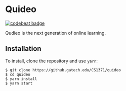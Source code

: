 # Quideo

[![codebeat badge](https://codebeat.co/badges/a8e9687d-ca45-4cbc-8174-be672b2d6832)](https://codebeat.co/projects/github-com-cs1371-quideo-redo)

Qudieo is the next generation of online learning.

## Installation

To install, clone the repository and use `yarn`:

``` shell
$ git clone https://github.gatech.edu/CS1371/quideo
$ cd quideo
$ yarn install
$ yarn start
```
